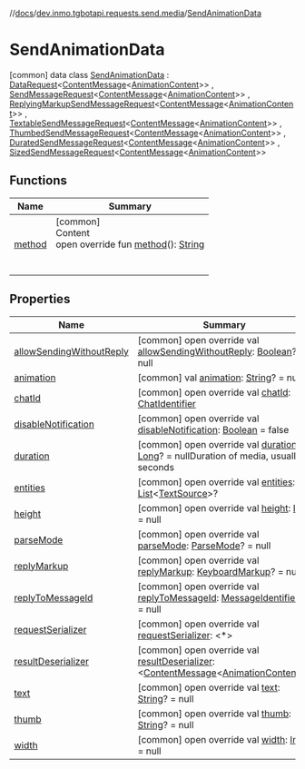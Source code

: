 //[docs](../../../index.md)/[dev.inmo.tgbotapi.requests.send.media](../index.md)/[SendAnimationData](index.md)



# SendAnimationData  
 [common] data class [SendAnimationData](index.md) : [DataRequest](../../dev.inmo.tgbotapi.requests.send.media.base/-data-request/index.md)<[ContentMessage](../../dev.inmo.tgbotapi.types.message.abstracts/-content-message/index.md)<[AnimationContent](../../dev.inmo.tgbotapi.types.message.content.media/-animation-content/index.md)>> , [SendMessageRequest](../../dev.inmo.tgbotapi.requests.send.abstracts/-send-message-request/index.md)<[ContentMessage](../../dev.inmo.tgbotapi.types.message.abstracts/-content-message/index.md)<[AnimationContent](../../dev.inmo.tgbotapi.types.message.content.media/-animation-content/index.md)>> , [ReplyingMarkupSendMessageRequest](../../dev.inmo.tgbotapi.requests.send.abstracts/-replying-markup-send-message-request/index.md)<[ContentMessage](../../dev.inmo.tgbotapi.types.message.abstracts/-content-message/index.md)<[AnimationContent](../../dev.inmo.tgbotapi.types.message.content.media/-animation-content/index.md)>> , [TextableSendMessageRequest](../../dev.inmo.tgbotapi.requests.send.abstracts/-textable-send-message-request/index.md)<[ContentMessage](../../dev.inmo.tgbotapi.types.message.abstracts/-content-message/index.md)<[AnimationContent](../../dev.inmo.tgbotapi.types.message.content.media/-animation-content/index.md)>> , [ThumbedSendMessageRequest](../../dev.inmo.tgbotapi.requests.send.abstracts/-thumbed-send-message-request/index.md)<[ContentMessage](../../dev.inmo.tgbotapi.types.message.abstracts/-content-message/index.md)<[AnimationContent](../../dev.inmo.tgbotapi.types.message.content.media/-animation-content/index.md)>> , [DuratedSendMessageRequest](../../dev.inmo.tgbotapi.requests.send.abstracts/-durated-send-message-request/index.md)<[ContentMessage](../../dev.inmo.tgbotapi.types.message.abstracts/-content-message/index.md)<[AnimationContent](../../dev.inmo.tgbotapi.types.message.content.media/-animation-content/index.md)>> , [SizedSendMessageRequest](../../dev.inmo.tgbotapi.requests.send.abstracts/-sized-send-message-request/index.md)<[ContentMessage](../../dev.inmo.tgbotapi.types.message.abstracts/-content-message/index.md)<[AnimationContent](../../dev.inmo.tgbotapi.types.message.content.media/-animation-content/index.md)>>    


## Functions  
  
|  Name |  Summary | 
|---|---|
| <a name="dev.inmo.tgbotapi.requests.send.media/SendAnimationData/method/#/PointingToDeclaration/"></a>[method](method.md)| <a name="dev.inmo.tgbotapi.requests.send.media/SendAnimationData/method/#/PointingToDeclaration/"></a>[common]  <br>Content  <br>open override fun [method](method.md)(): [String](https://kotlinlang.org/api/latest/jvm/stdlib/kotlin/-string/index.html)  <br><br><br>|


## Properties  
  
|  Name |  Summary | 
|---|---|
| <a name="dev.inmo.tgbotapi.requests.send.media/SendAnimationData/allowSendingWithoutReply/#/PointingToDeclaration/"></a>[allowSendingWithoutReply](allow-sending-without-reply.md)| <a name="dev.inmo.tgbotapi.requests.send.media/SendAnimationData/allowSendingWithoutReply/#/PointingToDeclaration/"></a> [common] open override val [allowSendingWithoutReply](allow-sending-without-reply.md): [Boolean](https://kotlinlang.org/api/latest/jvm/stdlib/kotlin/-boolean/index.html)? = null   <br>|
| <a name="dev.inmo.tgbotapi.requests.send.media/SendAnimationData/animation/#/PointingToDeclaration/"></a>[animation](animation.md)| <a name="dev.inmo.tgbotapi.requests.send.media/SendAnimationData/animation/#/PointingToDeclaration/"></a> [common] val [animation](animation.md): [String](https://kotlinlang.org/api/latest/jvm/stdlib/kotlin/-string/index.html)? = null   <br>|
| <a name="dev.inmo.tgbotapi.requests.send.media/SendAnimationData/chatId/#/PointingToDeclaration/"></a>[chatId](chat-id.md)| <a name="dev.inmo.tgbotapi.requests.send.media/SendAnimationData/chatId/#/PointingToDeclaration/"></a> [common] open override val [chatId](chat-id.md): [ChatIdentifier](../../dev.inmo.tgbotapi.types/-chat-identifier/index.md)   <br>|
| <a name="dev.inmo.tgbotapi.requests.send.media/SendAnimationData/disableNotification/#/PointingToDeclaration/"></a>[disableNotification](disable-notification.md)| <a name="dev.inmo.tgbotapi.requests.send.media/SendAnimationData/disableNotification/#/PointingToDeclaration/"></a> [common] open override val [disableNotification](disable-notification.md): [Boolean](https://kotlinlang.org/api/latest/jvm/stdlib/kotlin/-boolean/index.html) = false   <br>|
| <a name="dev.inmo.tgbotapi.requests.send.media/SendAnimationData/duration/#/PointingToDeclaration/"></a>[duration](duration.md)| <a name="dev.inmo.tgbotapi.requests.send.media/SendAnimationData/duration/#/PointingToDeclaration/"></a> [common] open override val [duration](duration.md): [Long](https://kotlinlang.org/api/latest/jvm/stdlib/kotlin/-long/index.html)? = nullDuration of media, usually in seconds   <br>|
| <a name="dev.inmo.tgbotapi.requests.send.media/SendAnimationData/entities/#/PointingToDeclaration/"></a>[entities](entities.md)| <a name="dev.inmo.tgbotapi.requests.send.media/SendAnimationData/entities/#/PointingToDeclaration/"></a> [common] open override val [entities](entities.md): [List](https://kotlinlang.org/api/latest/jvm/stdlib/kotlin.collections/-list/index.html)<[TextSource](../../dev.inmo.tgbotapi.CommonAbstracts/-text-source/index.md)>?   <br>|
| <a name="dev.inmo.tgbotapi.requests.send.media/SendAnimationData/height/#/PointingToDeclaration/"></a>[height](height.md)| <a name="dev.inmo.tgbotapi.requests.send.media/SendAnimationData/height/#/PointingToDeclaration/"></a> [common] open override val [height](height.md): [Int](https://kotlinlang.org/api/latest/jvm/stdlib/kotlin/-int/index.html)? = null   <br>|
| <a name="dev.inmo.tgbotapi.requests.send.media/SendAnimationData/parseMode/#/PointingToDeclaration/"></a>[parseMode](parse-mode.md)| <a name="dev.inmo.tgbotapi.requests.send.media/SendAnimationData/parseMode/#/PointingToDeclaration/"></a> [common] open override val [parseMode](parse-mode.md): [ParseMode](../../dev.inmo.tgbotapi.types.ParseMode/-parse-mode/index.md)? = null   <br>|
| <a name="dev.inmo.tgbotapi.requests.send.media/SendAnimationData/replyMarkup/#/PointingToDeclaration/"></a>[replyMarkup](reply-markup.md)| <a name="dev.inmo.tgbotapi.requests.send.media/SendAnimationData/replyMarkup/#/PointingToDeclaration/"></a> [common] open override val [replyMarkup](reply-markup.md): [KeyboardMarkup](../../dev.inmo.tgbotapi.types.buttons/-keyboard-markup/index.md)? = null   <br>|
| <a name="dev.inmo.tgbotapi.requests.send.media/SendAnimationData/replyToMessageId/#/PointingToDeclaration/"></a>[replyToMessageId](reply-to-message-id.md)| <a name="dev.inmo.tgbotapi.requests.send.media/SendAnimationData/replyToMessageId/#/PointingToDeclaration/"></a> [common] open override val [replyToMessageId](reply-to-message-id.md): [MessageIdentifier](../../dev.inmo.tgbotapi.types/index.md#%5Bdev.inmo.tgbotapi.types%2FMessageIdentifier%2F%2F%2FPointingToDeclaration%2F%5D%2FClasslikes%2F625018081)? = null   <br>|
| <a name="dev.inmo.tgbotapi.requests.send.media/SendAnimationData/requestSerializer/#/PointingToDeclaration/"></a>[requestSerializer](request-serializer.md)| <a name="dev.inmo.tgbotapi.requests.send.media/SendAnimationData/requestSerializer/#/PointingToDeclaration/"></a> [common] open override val [requestSerializer](request-serializer.md): <*>   <br>|
| <a name="dev.inmo.tgbotapi.requests.send.media/SendAnimationData/resultDeserializer/#/PointingToDeclaration/"></a>[resultDeserializer](result-deserializer.md)| <a name="dev.inmo.tgbotapi.requests.send.media/SendAnimationData/resultDeserializer/#/PointingToDeclaration/"></a> [common] open override val [resultDeserializer](result-deserializer.md): <[ContentMessage](../../dev.inmo.tgbotapi.types.message.abstracts/-content-message/index.md)<[AnimationContent](../../dev.inmo.tgbotapi.types.message.content.media/-animation-content/index.md)>>   <br>|
| <a name="dev.inmo.tgbotapi.requests.send.media/SendAnimationData/text/#/PointingToDeclaration/"></a>[text](text.md)| <a name="dev.inmo.tgbotapi.requests.send.media/SendAnimationData/text/#/PointingToDeclaration/"></a> [common] open override val [text](text.md): [String](https://kotlinlang.org/api/latest/jvm/stdlib/kotlin/-string/index.html)? = null   <br>|
| <a name="dev.inmo.tgbotapi.requests.send.media/SendAnimationData/thumb/#/PointingToDeclaration/"></a>[thumb](thumb.md)| <a name="dev.inmo.tgbotapi.requests.send.media/SendAnimationData/thumb/#/PointingToDeclaration/"></a> [common] open override val [thumb](thumb.md): [String](https://kotlinlang.org/api/latest/jvm/stdlib/kotlin/-string/index.html)? = null   <br>|
| <a name="dev.inmo.tgbotapi.requests.send.media/SendAnimationData/width/#/PointingToDeclaration/"></a>[width](width.md)| <a name="dev.inmo.tgbotapi.requests.send.media/SendAnimationData/width/#/PointingToDeclaration/"></a> [common] open override val [width](width.md): [Int](https://kotlinlang.org/api/latest/jvm/stdlib/kotlin/-int/index.html)? = null   <br>|

